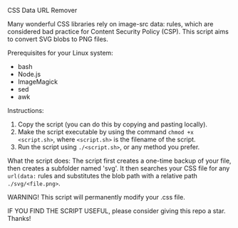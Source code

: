 CSS Data URL Remover

Many wonderful CSS libraries rely on image-src data: rules, which are considered bad practice for Content Security Policy (CSP). This script aims to convert SVG blobs to PNG files.

Prerequisites for your Linux system:
- bash
- Node.js
- ImageMagick
- sed
- awk

Instructions:
1. Copy the script (you can do this by copying and pasting locally).
2. Make the script executable by using the command `chmod +x <script.sh>`, where `<script.sh>` is the filename of the script.
3. Run the script using `./<script.sh>`, or any method you prefer.

What the script does:
The script first creates a one-time backup of your file, then creates a subfolder named 'svg'. It then searches your CSS file for any `url(data:` rules and substitutes the blob path with a relative path `./svg/<file.png>`.

WARNING! This script will permanently modify your .css file.

IF YOU FIND THE SCRIPT USEFUL, please consider giving this repo a star. Thanks!

